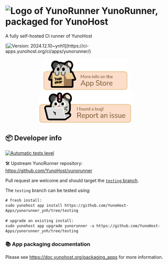 <!--
N.B.: This README was automatically generated by <https://github.com/YunoHost/apps_tools/blob/main/readme_generator>
It shall NOT be edited by hand.
-->

<h1>
  <img src="https://raw.githubusercontent.com/YunoHost/apps/main/logos/yunorunner.png" width="32px" alt="Logo of YunoRunner">
  YunoRunner, packaged for YunoHost
</h1>

A fully self-hosted CI runner of YunoHost

[![Version: 2024.12.10~ynh1](https://img.shields.io/badge/Version-2024.12.10~ynh1-rgba(0,150,0,1)?style=for-the-badge)](https://ci-apps.yunohost.org/ci/apps/yunorunner/)

<div align="center">
<a href="https://apps.yunohost.org/app/yunorunner"><img height="100px" src="https://github.com/YunoHost/yunohost-artwork/raw/refs/heads/main/badges/neopossum-badges/badge_more_info_on_the_appstore.svg"/></a>
<a href="https://github.com/YunoHost-Apps/yunorunner_ynh/issues"><img height="100px" src="https://github.com/YunoHost/yunohost-artwork/raw/refs/heads/main/badges/neopossum-badges/badge_report_an_issue.svg"/></a>
</div>

## 📦 Developer info

[![Automatic tests level](https://yunorunner.tiesiog.lt/api/badge/yunorunner/integration)](https://ci-apps.yunohost.org/ci/apps/yunorunner/)

🛠️ Upstream YunoRunner repository: <https://github.com/YunoHost/yunorunner>

Pull request are welcome and should target the [`testing` branch](https://github.com/YunoHost-Apps/yunorunner_ynh/tree/testing).

The `testing` branch can be tested using:
```
# fresh install:
sudo yunohost app install https://github.com/YunoHost-Apps/yunorunner_ynh/tree/testing

# upgrade an existing install:
sudo yunohost app upgrade yunorunner -u https://github.com/YunoHost-Apps/yunorunner_ynh/tree/testing
```

### 📚 App packaging documentation

Please see <https://doc.yunohost.org/packaging_apps> for more information.